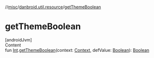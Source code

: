 //[misc](../index.md)/[danbroid.util.resource](index.md)/[getThemeBoolean](get-theme-boolean.md)



# getThemeBoolean  
[androidJvm]  
Content  
fun [Int](https://kotlinlang.org/api/latest/jvm/stdlib/kotlin/-int/index.html).[getThemeBoolean](get-theme-boolean.md)(context: [Context](https://developer.android.com/reference/kotlin/android/content/Context.html), defValue: [Boolean](https://kotlinlang.org/api/latest/jvm/stdlib/kotlin/-boolean/index.html)): [Boolean](https://kotlinlang.org/api/latest/jvm/stdlib/kotlin/-boolean/index.html)  



